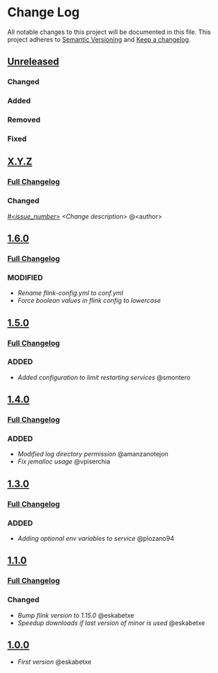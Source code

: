 # Change Log

All notable changes to this project will be documented in this file.
This project adheres to [Semantic Versioning](http://semver.org/) and [Keep a changelog](https://github.com/olivierlacan/keep-a-changelog).

## [Unreleased](https://github.com/idealista/flink_role/tree/develop)
### Changed
### Added
### Removed
### Fixed

## [X.Y.Z](https://github.com/idealista/flink_role/tree/X.Y.Z)
### [Full Changelog](https://github.com/idealista/flink_role/compare/1.1.0...X.Y.Z)
### Changed
*[#<issue_number>](https://github.com/idealista/flink_role/issues/<issue_number>) \<Change description\>* @\<author\>

## [1.6.0](https://github.com/idealista/flink_role/tree/1.6.0)
### [Full Changelog](https://github.com/idealista/flink_role/compare/1.4.0...1.5.0)
### MODIFIED
- *Rename flink-config.yml to conf.yml* 
- *Force boolean values in flink config to lowercase* 

## [1.5.0](https://github.com/idealista/flink_role/tree/1.5.0)
### [Full Changelog](https://github.com/idealista/flink_role/compare/1.4.0...1.5.0)
### ADDED
- *Added configuration to limit restarting services* @smontero

## [1.4.0](https://github.com/idealista/flink_role/tree/1.4.0)
### [Full Changelog](https://github.com/idealista/flink_role/compare/1.3.0...1.4.0)
### ADDED
- *Modified log directory permission* @amanzanotejon
- *Fix jemalloc usage* @vpiserchia

## [1.3.0](https://github.com/idealista/flink_role/tree/1.3.0)
### [Full Changelog](https://github.com/idealista/flink_role/compare/1.2.0...1.3.0)
### ADDED
- *Adding optional env variables to service* @plozano94


## [1.1.0](https://github.com/idealista/flink_role/tree/1.1.0)
### [Full Changelog](https://github.com/idealista/flink_role/compare/1.0.0...1.1.0)
### Changed
- *Bump flink version to 1.15.0* @eskabetxe
- *Speedup downloads if last version of minor is used* @eskabetxe

## [1.0.0](https://github.com/idealista/flink_role/tree/1.0.0)
- *First version* @eskabetxe
